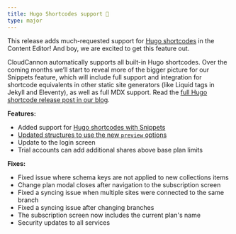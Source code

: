```yaml
---
title: Hugo Shortcodes support 🎉
type: major
---
```

This release adds much-requested support for [Hugo shortcodes](https://gohugo.io/content-management/shortcodes) in the Content Editor! And boy, we are excited to get this feature out.

CloudCannon automatically supports all built-in Hugo shortcodes. Over the coming months we’ll start to reveal more of the bigger picture for our Snippets feature, which will include full support and integration for shortcode equivalents in other static site generators (like Liquid tags in Jekyll and Eleventy), as well as full MDX support. Read the [full Hugo shortcode release post in our blog](https://cloudcannon.com/blog/editing-content-with-hugo-shortcodes/).

**Features:**

* Added support for [Hugo shortcodes with Snippets](/documentation/articles/editing-with-hugo-shortcodes)
* [Updated structures to use the new `preview` options](/documentation/articles/changing-how-cards-preview-your-data)
* Update to the login screen
* Trial accounts can add additional shares above base plan limits

**Fixes:**

* Fixed issue where schema keys are not applied to new collections items
* Change plan modal closes after navigation to the subscription screen
* Fixed a syncing issue when multiple sites were connected to the same branch
* Fixed a syncing issue after changing branches
* The subscription screen now includes the current plan's name
* Security updates to all services
